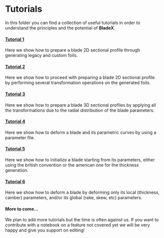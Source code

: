 # Tutorials

In this folder you can find a collection of useful tutorials in order to understand the principles and the potential of **BladeX**.

#### [Tutorial 1](https://github.com/mathLab/BladeX/blob/master/tutorials/tutorial-1-generate_foils.ipynb)
Here we show how to prepare a blade 2D sectional profile through generating legacy and custom foils.

#### [Tutorial 2](https://github.com/mathLab/BladeX/blob/master/tutorials/tutorial-2-transform_foils.ipynb)
Here we show how to proceed with preparing a blade 2D sectional profile by performing several transformation operations on the generated foils.

#### [Tutorial 3](https://github.com/mathLab/BladeX/blob/master/tutorials/tutorial-3-generate_blade.ipynb)
Here we show how to prepare a blade 3D sectional profiles by applying all the transformations due to the radial distribution of the blade parameters.

#### [Tutorial 4](https://github.com/mathLab/BladeX/blob/master/tutorials/tutorial-4-deform_blade.ipynb)
Here we show how to deform a blade and its parametric curves by using a parameter file.

#### [Tutorial 5](https://github.com/mathLab/BladeX/blob/master/tutorials/tutorial-5-foils-customprofile.ipynb)
Here we show how to initialize a blade starting from its parameters, either using the british convention or the american
one for the thickness generation.

#### [Tutorial 6](https://github.com/mathLab/BladeX/blob/master/tutorials/tutorial-6-blades-customprofile.ipynb)
Here we show how to deform a blade by deforming only its local (thickness, camber) parameters, and/or its global (rake,
skew, etc) parameters.

#### More to come...
We plan to add more tutorials but the time is often against us. If you want to contribute with a notebook on a feature not covered yet we will be very happy and give you support on editing!
